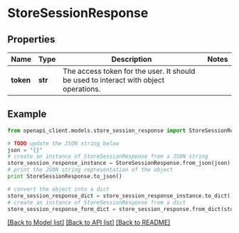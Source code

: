 # StoreSessionResponse


## Properties
Name | Type | Description | Notes
------------ | ------------- | ------------- | -------------
**token** | **str** | The access token for the user. It should be used to interact with object operations. | 

## Example

```python
from openapi_client.models.store_session_response import StoreSessionResponse

# TODO update the JSON string below
json = "{}"
# create an instance of StoreSessionResponse from a JSON string
store_session_response_instance = StoreSessionResponse.from_json(json)
# print the JSON string representation of the object
print StoreSessionResponse.to_json()

# convert the object into a dict
store_session_response_dict = store_session_response_instance.to_dict()
# create an instance of StoreSessionResponse from a dict
store_session_response_form_dict = store_session_response.from_dict(store_session_response_dict)
```
[[Back to Model list]](../README.md#documentation-for-models) [[Back to API list]](../README.md#documentation-for-api-endpoints) [[Back to README]](../README.md)


